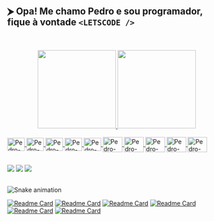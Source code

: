 ## ⮞ Opa! Me chamo Pedro e sou programador, fique à vontade `<LETSCODE />`
<br />
<br />
<div align="center">
  <a href="https://github.com/PedroLaraa">
  <img height="180em" src="https://github-readme-stats.vercel.app/api?username=PedroLaraa&show_icons=true&theme=ocean_dark&include_all_commits=true&count_private=true"/>
  <img height="180em" src="https://github-readme-stats.vercel.app/api/top-langs/?username=PedroLaraa&layout=compact&langs_count=7&theme=ocean_dark"/>
</div>
<div style="display: inline_block"><br>
  <img align="center" alt="Pedro-Js" height="30" width="40"
       src="https://cdn.jsdelivr.net/gh/devicons/devicon/icons/javascript/javascript-original.svg" />
  <img align="center" alt="Pedro-Py" height="30" width="40"
       src="https://cdn.jsdelivr.net/gh/devicons/devicon/icons/python/python-original.svg" />
  <img align="center" alt="Pedro-Node" height="30" width="40"
       src="https://cdn.jsdelivr.net/gh/devicons/devicon/icons/nodejs/nodejs-original.svg" />
  <img align="center" alt="Pedro-Express" height="30" width="40"
       src="https://cdn.jsdelivr.net/gh/devicons/devicon/icons/express/express-original.svg" />
  <img align="center" alt="Pedro-React" height="30" width="40"
       src="https://cdn.jsdelivr.net/gh/devicons/devicon/icons/react/react-original.svg" />
  <img align="center" alt="Pedro-MySql" height="35" width="45"
       src="https://cdn.jsdelivr.net/gh/devicons/devicon/icons/mysql/mysql-original-wordmark.svg" />
  <img align="center" alt="Pedro-Bootstrap" height="35" width="45"
       src="https://cdn.jsdelivr.net/gh/devicons/devicon/icons/bootstrap/bootstrap-original.svg" />
  <img align="center" alt="Pedro-Html" height="35" width="45"
       src="https://cdn.jsdelivr.net/gh/devicons/devicon/icons/html5/html5-original.svg" />
  <img align="center" alt="Pedro-Css" height="35" width="45"
       src="https://cdn.jsdelivr.net/gh/devicons/devicon/icons/css3/css3-original.svg" />
  <img align="center" alt="Pedro-Git" height="35" width="45"
       src="https://cdn.jsdelivr.net/gh/devicons/devicon/icons/git/git-original.svg" />
  </div>
  
##
  
<div> 
  <a href="https://www.instagram.com/pedrinlara_" target="_blank"><img src="https://img.shields.io/badge/-Instagram-%23E4405F?style=for-the-badge&logo=instagram&logoColor=white" target="_blank"></a>
  <a href="https://linkedin.com/in/pedro-lara-497723176/" target="_blank"><img src="https://img.shields.io/badge/-LinkedIn-%230077B5?style=for-the-badge&logo=linkedin&logoColor=white" target="_blank"></a> 
  <a href = "mailto:pedroalveslara@gmail.com"><img src="https://img.shields.io/badge/-Gmail-%23333?style=for-the-badge&logo=gmail&logoColor=white" target="_blank"></a>
  
</div>
  
##
  
![Snake animation](https://github.com/PedroLaraa/PedroLaraa/blob/output/github-contribution-grid-snake.svg)
  
[![Readme Card](https://github-readme-stats.vercel.app/api/pin/?username=PedroLaraa&repo=crud-exper&theme=ocean_dark)](https://github.com/PedroLaraa/crud-exper)
[![Readme Card](https://github-readme-stats.vercel.app/api/pin/?username=PedroLaraa&repo=Detector-De-Rostos&theme=ocean_dark)](https://github.com/PedroLaraa/Detector-De-Rostos)
[![Readme Card](https://github-readme-stats.vercel.app/api/pin/?username=PedroLaraa&repo=Api-NodeJs-Sequelize-MySql&theme=ocean_dark)](https://github.com/PedroLaraa/Api-NodeJs-Sequelize-MySql)
[![Readme Card](https://github-readme-stats.vercel.app/api/pin/?username=PedroLaraa&repo=Api-Rest-Express-MongoDB&theme=ocean_dark)](https://github.com/PedroLaraa/Api-Rest-Express-MongoDB)
[![Readme Card](https://github-readme-stats.vercel.app/api/pin/?username=PedroLaraa&repo=Curso-MachineLearning-Alura&theme=ocean_dark)](https://github.com/PedroLaraa/Curso-MachineLearning-Alura)
[![Readme Card](https://github-readme-stats.vercel.app/api/pin/?username=PedroLaraa&repo=RECOMENDADOR-DE-MUSICAS&theme=ocean_dark)](https://github.com/PedroLaraa/RECOMENDADOR-DE-MUSICAS)

